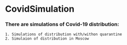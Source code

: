 # CovidSimulation
 ### There are simulations of Covid-19 distribution:
    1. Simulations of distribution with/withon quarantine
    2. Simulaion of distribution in Moscow